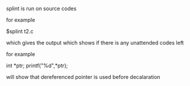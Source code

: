 splint is run on source codes

for example

$splint t2.c

which gives the output which shows if there is any unattended codes left

for example

int *ptr;
printf("%d",*ptr);

will show that dereferenced pointer is used before decalaration




